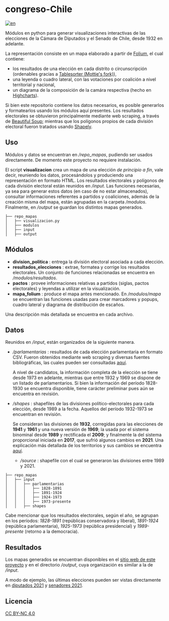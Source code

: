 # congreso-Chile
[![en](https://img.shields.io/badge/lang-en-blueviolet.svg)](https://github.com/sebastianriffo/congreso-chile/blob/main/README-en.md)

Módulos en python para generar visualizaciones interactivas de las elecciones de la Cámara de Diputados y el Senado de Chile, desde 1932 en adelante.  

La representación consiste en un mapa elaborado a partir de [Folium](https://python-visualization.github.io/folium/), el cual contiene:
* los resultados de una elección en cada distrito o circunscripción (ordenables gracias a [Tablesorter (Mottie's fork)](https://mottie.github.io/tablesorter/docs/)),
* una leyenda o cuadro lateral, con las votaciones por coalición a nivel territorial y nacional, 
* un diagrama de la composición de la camára respectiva (hecho en [Highcharts](https://www.highcharts.com/)).  

Si bien este repositorio contiene los datos necesarios, es posible generarlos y formatearlos usando los módulos aquí presentes. Los resultados electorales se obtuvieron principalmente mediante web scraping, a través de [Beautiful Soup](https://www.crummy.com/software/BeautifulSoup/bs4/doc/); mientras que los polígonos propios de cada división electoral fueron tratados usando [Shapely](https://shapely.readthedocs.io/en/stable/manual.html).

<!--
## Code Example
## Motivation
## Installation
-->

## Uso
Módulos y datos se encuentran en */repo_mapas*, pudiendo ser usados directamente. De momento este proyecto no requiere instalación.  

El script **visualizacion** crea un mapa de una elección *de principio a fin*, vale decir, reuniendo los datos, procesándolos y produciendo una representación en formato HTML. Los resultados electorales y polígonos de cada división electoral están reunidos en */input*. Las funciones necesarias, ya sea para generar estos datos (en caso de no estar almacenados), consultar informaciones referentes a partidos y coaliciones, además de la creación misma del mapa, están agrupadas en la carpeta */modulos*. Finalmente, en */output* se guardan los distintos mapas generados.

```
├── repo_mapas
│   ├── visualizacion.py
│   ├── modulos
│   ├── input
│   ├── output
```

## Módulos 
<!-- ## API Reference -->

* **division_politica** : entrega la división electoral asociada a cada elección.
* **resultados_elecciones** : extrae, formatea y corrige los resultados electorales. Un conjunto de funciones relacionadas se encuentra en */modulos/resultados*.
* **pactos** : provee informaciones relativas a partidos (siglas, pactos electorales) y leyendas a utilizar en la visualización.
* **mapa_folium** : produce el mapa antes mencionado. En */modulos/mapa* se encuentran las funciones usadas para crear marcadores y popups, cuadro lateral y diagrama de distribución de escaños.

Una descripción más detallada se encuentra en cada archivo.

## Datos
Reunidos en */input*, están organizados de la siguiente manera.

* */parlamentarias* : resultados de cada elección parlamentaria en formato CSV. Fueron obtenidos mediante web scraping y diversas fuentes bibliográficas, las cuales pueden ser consultadas [aquí](https://sebastianriffo.github.io/congreso-chile/es/fuentes.html).  

  A nivel de candidatos, la información completa de la elección se tiene desde 1973 en adelante, mientras que entre 1932 y 1969 se dispone de un listado de parlamentarios. Si bien la información del período 1828-1930 se encuentra disponible, tiene carácter preliminar pues aún se encuentra en revisión. 
	    
* */shapes* : shapefiles de las divisiones político-electorales para cada elección, desde 1989 a la fecha. Aquellos del período 1932-1973 se encuentran en revisión.
  	
  Se consideran las divisiones de **1932**, corregidas para las elecciones de **1941** y **1961** y una nueva versión de **1969**; la usada por el sistema binominal desde **1989** y rectificada el **2009**; y finalmente la del sistema proporcional iniciada en **2017**, que sufrió algunos cambios en **2021**. Una explicación más detallada de los territorios y sus cambios se encuentra [aquí](https://sebastianriffo.github.io/congreso-chile/es/sistemas.html). 

  * */source* : shapefile con el cual se generaron las divisiones entre 1989 y 2021. 

```
├── repo_mapas
│   ├── input
│   │   ├── parlamentarias
│   │   │   ├── 1828-1891
│   │   │   ├── 1891-1924
│   │   │   ├── 1924-1973
│   │   │   ├── 1973-presente
│   │   ├── shapes
```

Cabe mencionar que los resultados electorales, según el año, se agrupan en los períodos: *1828-1891* (repúblicas conservadora y liberal), *1891-1924* (república parlamentaria), *1925-1973* (república presidencial) y *1989-presente* (retorno a la democracia).


<!--
## Tests/Usage
-->

## Resultados
Los mapas generados se encuentran disponibles en el [sitio web de este proyecto](https://sebastianriffo.github.io/congreso-chile/) y en el directorio */output*, cuya organización es similar a la de */input*.  

A modo de ejemplo, las últimas elecciones pueden ser vistas directamente en [diputados 2021](https://sebastianriffo.github.io/congreso-chile/es/mapas/2022-2026_Diputados.html) y [senadores 2021](https://sebastianriffo.github.io/congreso-chile/es/mapas/2022-2026_Senadores.html). 

<!--
## Contributors
-->

## Licencia
[CC BY-NC 4.0](https://creativecommons.org/licenses/by-nc/4.0/deed.en)
